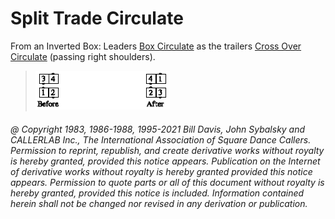 
# Split Trade Circulate

From an Inverted Box: Leaders [Box Circulate](../b1/circulate.md) as the trailers
[Cross Over Circulate](../a1/cross_over_circulate.md) (passing right shoulders).

> 
> ![alt](split_trade_circulate.png)
> 

###### @ Copyright 1983, 1986-1988, 1995-2021 Bill Davis, John Sybalsky and CALLERLAB Inc., The International Association of Square Dance Callers. Permission to reprint, republish, and create derivative works without royalty is hereby granted, provided this notice appears. Publication on the Internet of derivative works without royalty is hereby granted provided this notice appears. Permission to quote parts or all of this document without royalty is hereby granted, provided this notice is included. Information contained herein shall not be changed nor revised in any derivation or publication.
